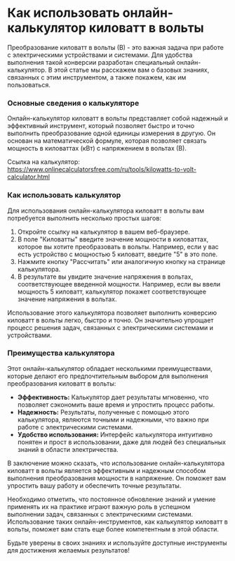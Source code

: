 Как использовать онлайн-калькулятор киловатт в вольты
=====================================================

Преобразование киловатт в вольты (В) - это важная задача при работе с электрическими устройствами и системами. Для удобства выполнения такой конверсии разработан специальный онлайн-калькулятор. В этой статье мы расскажем вам о базовых знаниях, связанных с этим инструментом, а также покажем, как им пользоваться.

### Основные сведения о калькуляторе

Онлайн-калькулятор киловатт в вольты представляет собой надежный и эффективный инструмент, который позволяет быстро и точно выполнить преобразование одной единицы измерения в другую. Он основан на математической формуле, которая позволяет связать мощность в киловаттах (кВт) с напряжением в вольтах (В).

Ссылка на калькулятор: <https://www.onlinecalculatorsfree.com/ru/tools/kilowatts-to-volt-calculator.html>

### Как использовать калькулятор

Для использования онлайн-калькулятора киловатт в вольты вам потребуется выполнить несколько простых шагов:

1. Откройте ссылку на калькулятор в вашем веб-браузере.
2. В поле "Киловатты" введите значение мощности в киловаттах, которое вы хотите преобразовать в вольты. Например, если у вас есть устройство с мощностью 5 киловатт, введите "5" в это поле.
3. Нажмите кнопку "Рассчитать" или аналогичную кнопку на странице калькулятора.
4. В результате вы увидите значение напряжения в вольтах, соответствующее введенной мощности. Например, если вы ввели мощность 5 киловатт, калькулятор покажет соответствующее значение напряжения в вольтах.

Использование этого калькулятора позволяет выполнить конверсию киловатт в вольты легко, быстро и точно. Он значительно упрощает процесс решения задач, связанных с электрическими системами и устройствами.

### Преимущества калькулятора

Этот онлайн-калькулятор обладает несколькими преимуществами, которые делают его предпочтительным выбором для выполнения преобразования киловатт в вольты:

- **Эффективность:** Калькулятор дает результаты мгновенно, что позволяет сэкономить ваше время и упростить процесс работы.
- **Надежность:** Результаты, полученные с помощью этого калькулятора, являются точными и надежными, что важно при работе с электрическими системами.
- **Удобство использования:** Интерфейс калькулятора интуитивно понятен и прост в использовании, даже для людей без специальных знаний в области электричества.

В заключение можно сказать, что использование онлайн-калькулятора киловатт в вольты является эффективным и надежным способом выполнения преобразования мощности в напряжение. Он поможет вам упростить вашу работу и обеспечить точные результаты.

Необходимо отметить, что постоянное обновление знаний и умение применять их на практике играют важную роль в успешном выполнении задач, связанных с электрическими системами. Использование таких онлайн-инструментов, как калькулятор киловатт в вольты, поможет вам стать еще более компетентным в этой области.

Будьте уверены в своих знаниях и используйте доступные инструменты для достижения желаемых результатов!